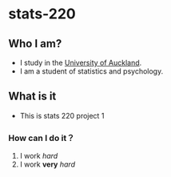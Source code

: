 # stats-220
## Who I am?
* I study in the [University of Auckland](https://www.auckland.ac.nz/en.html). 
* I am a student of statistics and psychology. 
## What is it
* This is stats 220 project 1
### How can I do it？ 
1. I work *hard*
2. I work **very** *hard*
